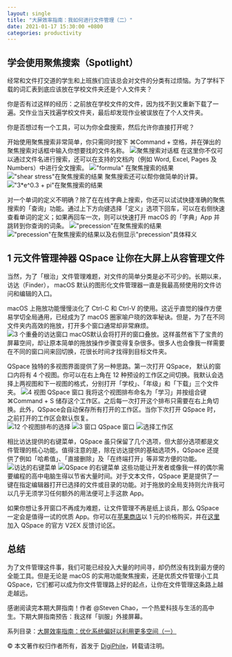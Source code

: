 ```yaml
---
layout: single
title: "大屏效率指南：我如何进行文件管理（二）"
date: 2021-01-17 15:30:00 +0800
categories: productivity
---
```

## 学会使用聚焦搜索（Spotlight）

经常和文件打交道的学生和上班族们应该总会对文件的分类有过烦恼。为了学科下载的词汇表到底应该放在学校文件夹还是个人文件夹？

你是否有过这样的经历：之前放在学校文件的文件，因为找不到又重新下载了一遍。交作业当天找遍学校文件夹，最后却发现作业被误放在了个人文件夹。

你是否想过有一个工具，可以为你全盘搜索，然后允许你直接打开呢？

开始使用聚焦搜索非常简单，你只需同时按下 ⌘Command + 空格，并在弹出的聚焦搜索对话框中输入你想要找的文件名称。
![聚焦搜索对话框](/2021-01-17-大屏效率指南：我如何进行文件管理（二）/Screen_Shot_2021-01-16_at_17.57.11.png)
在这里你不仅可以通过文件名进行搜索，还可以在支持的文档内（例如 Word, Excel, Pages 及 Numbers）中进行全文搜索。
!["formula" 在聚焦搜索的结果](/2021-01-17-大屏效率指南：我如何进行文件管理（二）/Screen_Shot_2021-01-16_at_17.55.16.png)
!["shear stress"在聚焦搜索的结果](/2021-01-17-大屏效率指南：我如何进行文件管理（二）/Screen_Shot_2021-01-16_at_18.01.28.png)
聚焦搜索还可以帮你做简单的计算。
!["3*e^0.3 + pi"在聚焦搜索的结果](/2021-01-17-大屏效率指南：我如何进行文件管理（二）/Screen_Shot_2021-01-16_at_18.03.52.png)

对一个单词的定义不明确？除了在在线字典上搜索，你还可以试试快捷准确的聚焦搜索的「查询」功能。通过上下方向键选择「定义」选项下回车，可以在右侧快速查看单词的定义；如果再回车一次，则可以快速打开 macOS 的「字典」App 并跳转到你查询的词条。
!["precession"在聚焦搜索的结果](/2021-01-17-大屏效率指南：我如何进行文件管理（二）/Screen_Shot_2021-01-16_at_18.05.59.png)
!["precession"在聚焦搜索的结果以及右侧显示"precession"具体释义](/2021-01-17-大屏效率指南：我如何进行文件管理（二）/Screen_Shot_2021-01-16_at_18.08.34.png)
## 1 元文件管理神器 QSpace 让你在大屏上从容管理文件

当然，为了「根治」文件管理难题，对文件的简单分类是必不可少的。长期以来，访达（Finder）， macOS 默认的图形化文件管理器一直是我最高频使用的文件访问和编辑的入口。  

macOS 上拖放功能慢慢淡化了 Ctrl-C 和 Ctrl-V 的使用。这近乎直觉的操作方便易学切全局通用，已经成为了 macOS 圈家喻户晓的效率秘诀。但是，为了在不同文件夹内高效的拖放，打开多个窗口通常却非常麻烦。  
![3 个重叠的访达窗口](/2021-01-17-大屏效率指南：我如何进行文件管理（二）/Screen_Shot_2021-01-17_at_14.13.02.png)
macOS默认会将打开的窗口叠放。这样虽然省下了宝贵的屏幕空间，却让原本简单的拖放操作步骤变得复杂很多。很多人也会像我一样需要在不同的窗口间来回切换，花很长时间才找得到目标文件夹。

QSpace 独特的多视图界面提供了另一种思路。第一次打开 QSpace， 默认的窗口内将有 4 个视图。你可以在右上角在 12 种预设的工作区之间切换。我默认会选择上两视图和下一视图的格式，分别打开「学校」、「年级」和「下载」三个文件夹。
![4 视图 QSpace 窗口](/2021-01-17-大屏效率指南：我如何进行文件管理（二）/Screen_Shot_2021-01-17_at_17.42.40.png)
我将这个视图排布命名为「学习」并按组合键 ⌘Command + S 储存这个工作区。之后每一次打开这个排布只需要在右上角切换。此外，QSpace会自动保存所有打开的工作区。当你下次打开 QSpace 时，之前打开的工作区会默认恢复。  
![12 个视图排布的选择](/2021-01-17-大屏效率指南：我如何进行文件管理（二）/Screen_Shot_2021-01-17_at_14.21.55.png)
![3 窗口 QSpace 窗口](/2021-01-17-大屏效率指南：我如何进行文件管理（二）/Screen_Shot_2021-01-17_at_14.32.33.png)
![选择工作区](/2021-01-17-大屏效率指南：我如何进行文件管理（二）/Screen_Shot_2021-01-17_at_14.55.52.png)  

相比访达提供的右键菜单，QSpace 虽只保留了几个选项，但大部分选项都是文件管理的核心功能。值得注意的是，除在访达提供的基础选项外，QSpace 还提供了例如「哈希值」、「直接删除」及「在终端打开」等非常方便的功能。  
![访达的右键菜单](/2021-01-17-大屏效率指南：我如何进行文件管理（二）/Screen_Shot_2021-01-17_at_15.02.14.png)
![QSpace 的右键菜单](/2021-01-17-大屏效率指南：我如何进行文件管理（二）/Screen_Shot_2021-01-17_at_15.01.58.png)
这些功能让开发者或像我一样的偶尔需要编程的高中电脑生得以节省大量时间。对于文本文件，QSpace 更是提供了一键在指定编辑器打开已选择的文件或目录的功能。对于拖放的全局支持则允许我可以几乎无须学习任何额外的用法便可上手这款 App。  

如果你想让多开窗口不再成为难题，让文件管理不再是纸上谈兵，那么 QSpace 一定会是值得一试的优质 App。你可以在[苹果商店](https://apps.apple.com/cn/app/id1469774098)以 1 元的价格购买，并在[这里](https://www.v2ex.com/t/582989)加入 QSpace 的官方 V2EX 反馈讨论区。

## 总结

为了文件管理这件事，我们可能已经投入大量的时间寻，却仍然没有找到最方便的全能工具。但是无论是 macOS 的实用功能聚焦搜索，还是优质文件管理小工具 QSpace，它们都可以成为你文件管理路上好的起点，让你在文件管理这条路上越走越远。

感谢阅读完本期大屏指南！作者 @Steven Chao，一个热爱科技与生活的高中生。下期大屏指南预告：我这样「驯服」外接屏幕。

系列目录：[大屏效率指南：优化系统偏好以利用更多空间（一）](https://digiphile.org/productivity/大屏效率指南-优化系统偏好以利用更多空间-一/)

© 本文著作权归作者所有，首发于 [DigiPhile](https://digiphile.org/)，转载请注明。